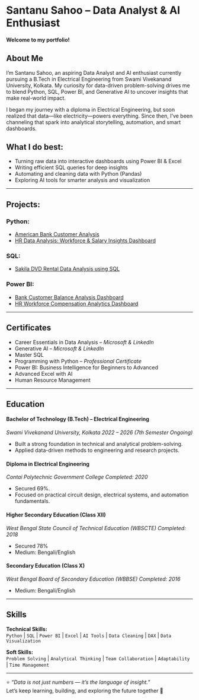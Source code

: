 # Santanu Sahoo – Data Analyst & AI Enthusiast

#### Welcome to my portfolio!  
## About Me

I’m Santanu Sahoo, an aspiring Data Analyst and AI enthusiast currently pursuing a B.Tech in Electrical Engineering from Swami Vivekanand University, Kolkata. My curiosity for data-driven problem-solving drives me to blend Python, SQL, Power BI, and Generative AI to uncover insights that make real-world impact.

I began my journey with a diploma in Electrical Engineering, but soon realized that data—like electricity—powers everything. Since then, I’ve been channeling that spark into analytical storytelling, automation, and smart dashboards.

## What I do best:
- Turning raw data into interactive dashboards using Power BI & Excel
- Writing efficient SQL queries for deep insights
- Automating and cleaning data with Python (Pandas)
- Exploring AI tools for smarter analysis and visualization

---

## Projects:
### Python:
- [American Bank Customer Analysis](https://github.com/santanusahoo-in/American_Bank_Data_Analysis-Python-)
- [HR Data Analysis: Workforce & Salary Insights Dashboard](https://github.com/santanusahoo-in/HR-Data-Analysis-Workforce-Salary-Insights-Dashboard-Python-)
### SQL: 
- [Sakila DVD Rental Data Analysis using SQL](https://github.com/santanusahoo-in/Sakila-DVD-Rental-Data-Analysis-using-SQL)
### Power BI:
- [Bank Customer Balance Analysis Dashboard](https://github.com/santanusahoo-in/Bank-Customer-Balance-Analysis-Dashboard-Power-BI-)
- [HR Workforce Compensation Analytics Dashboard](https://github.com/santanusahoo-in/HR-Workforce-Compensation-Analytics-Dashboard-Power-BI-)


---

## Certificates
- Career Essentials in Data Analysis – *Microsoft & LinkedIn*  
- Generative AI – *Microsoft & LinkedIn*  
- Master SQL  
- Programming with Python – *Professional Certificate*  
- Power BI: Business Intelligence for Beginners to Advanced  
- Advanced Excel with AI  
- Human Resource Management

---

## Education
#### Bachelor of Technology (B.Tech) – Electrical Engineering
*Swami Vivekanand University, Kolkata
2022 – 2026 (7th Semester Ongoing)*
- Built a strong foundation in technical and analytical problem-solving.
- Applied data-driven methods to engineering and research projects.
#### Diploma in Electrical Engineering
*Contai Polytechnic Government College
Completed: 2020*
- Secured 69%.
- Focused on practical circuit design, electrical systems, and automation fundamentals.
#### Higher Secondary Education (Class XII)
*West Bengal State Council of Technical Education (WBSCTE)
Completed: 2018*
- Secured 78%
- Medium: Bengali/English
#### Secondary Education (Class X)
*West Bengal Board of Secondary Education (WBBSE)
Completed: 2016*
- Medium: Bengali/English

---

## Skills

**Technical Skills:**  
`Python` | `SQL` | `Power BI` | `Excel` | `AI Tools` | `Data Cleaning` | `DAX` | `Data Visualization`

**Soft Skills:**  
`Problem Solving` | `Analytical Thinking` | `Team Collaboration` | `Adaptability` | `Time Management`

---

⭐ *“Data is not just numbers — it’s the language of insight.”*  
Let’s keep learning, building, and exploring the future together 🚀


<!--
**santanusahoo-in/santanusahoo-in** is a ✨ _special_ ✨ repository because its `README.md` (this file) appears on your GitHub profile.

Here are some ideas to get you started:

- 🔭 I’m currently working on ...
- 🌱 I’m currently learning ...
- 👯 I’m looking to collaborate on ...
- 🤔 I’m looking for help with ...
- 💬 Ask me about ...
- 📫 How to reach me: ...
- 😄 Pronouns: ...
- ⚡ Fun fact: ...
-->

